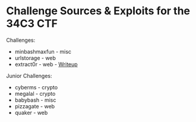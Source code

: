 # Challenge Sources &amp; Exploits for the 34C3 CTF

Challenges:

* minbashmaxfun - misc 
* urlstorage - web 
* extract0r - web  - [Writeup](extract0r/README.md)

Junior Challenges:
* cyberms - crypto
* megalal - crypto
* babybash - misc
* pizzagate - web
* quaker - web
